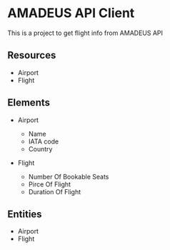 # AMADEUS API Client
This is a project to get flight info from AMADEUS API
## Resources
* Airport
* Flight

## Elements

* Airport
    * Name
    * IATA code 
    * Country

* Flight
    * Number Of Bookable Seats
    * Pirce Of Flight
    * Duration Of Flight

## Entities
* Airport 
* Flight 